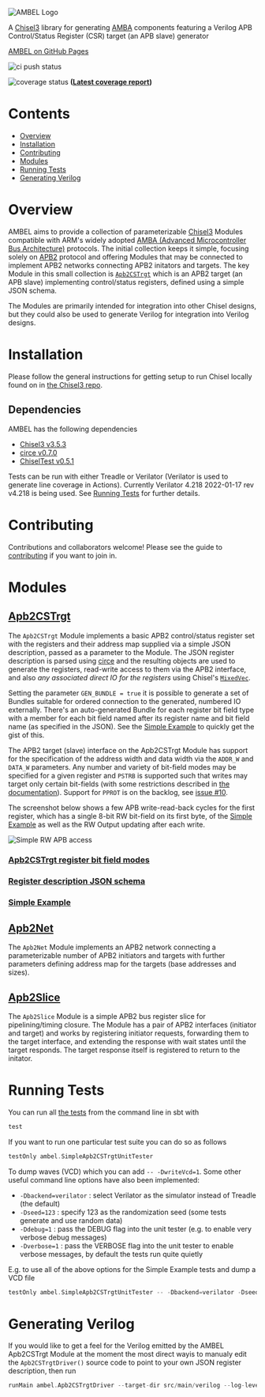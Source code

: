 <!--- 
This is the README.md for the Chisel Lang Chisel3 RTL generator project called Ambel which is an AMBA APB APB2 AXI compnent module
generator with an APB slave "APB slave" APB Control/Status APB Registers Register Map Verilog generator and other AMBA AP2 components 
like an APB bridge network "network on chip" NoC bit field configurable register pipeline slice "register file" open source hardware
VHDL CSR
--->
![AMBEL Logo](docs/AMBEL.png)

A [Chisel3](https://github.com/chipsalliance/chisel3) library for generating [AMBA](https://developer.arm.com/architectures/system-architectures/amba) components featuring a Verilog APB Control/Status Register (CSR) target (an APB slave) generator

[AMBEL on GitHub Pages](https://richmorj.github.io/ambel/)

![ci push status](https://github.com/richmorj/ambel/actions/workflows/ci.yaml/badge.svg?event=push)

![coverage status](https://richmorj.github.io/ambel/badges/coverage.svg) **([Latest coverage report](https://richmorj.github.io/ambel/coverage/ambel/))**

# Contents
- [Overview](#overview)
- [Installation](#overview)
- [Contributing](#installation)
- [Modules](#modules)
- [Running Tests](#running-tests)
- [Generating Verilog](#generating-verilog)

# Overview
AMBEL aims to provide a collection of parameterizable [Chisel3](https://github.com/chipsalliance/chisel3) Modules compatible with ARM's widely adopted [AMBA (Advanced Microcontroller Bus Architecture)](https://developer.arm.com/architectures/system-architectures/amba) protocols. The initial collection keeps it simple, focusing solely on [APB2](https://developer.arm.com/documentation/ihi0011/a/AMBA-APB) protocol and offering Modules that may be connected to implement APB2 networks connecting APB2 initators and targets. The key Module in this small collection is [`Apb2CSTrgt`](src/main/scala/Apb2CSTrgt.scala) which is an APB2 target (an APB slave) implementing control/status registers, defined using a simple JSON schema.

The Modules are primarily intended for integration into other Chisel designs, but they could also be used to generate Verilog for integration into Verilog designs.

# Installation
Please follow the general instructions for getting setup to run Chisel locally found on in [the Chisel3 repo](https://github.com/chipsalliance/chisel3/blob/master/SETUP.md).

## Dependencies
AMBEL has the following dependencies
- [Chisel3 v3.5.3](https://github.com/chipsalliance/chisel3/releases/tag/v3.5.3)
- [circe v0.7.0](https://github.com/circe/circe/releases/tag/v0.7.0)
- [ChiselTest v0.5.1](https://github.com/ucb-bar/chiseltest/releases/tag/v0.5.1)

Tests can be run with either Treadle or Verilator (Verilator is used to generate line coverage in Actions). Currently Verilator 4.218 2022-01-17 rev v4.218 is being used. See [Running Tests](#Running-Tests) for further details.

# Contributing
Contributions and collaborators welcome! Please see the guide to [contributing](CONTRIBUTING.md) if you want to join in.

# Modules

## [Apb2CSTrgt](src/main/scala/Apb2CSTrgt.scala)
The `Apb2CSTrgt` Module implements a basic APB2 control/status register set with the registers and their address map supplied via a simple JSON description, passed as a parameter to the Module. The JSON register description is parsed using [circe](https://github.com/circe/circe) and the resulting objects are used to generate the registers, read-write access to them via the APB2 interface, and also *any associated direct IO for the registers* using Chisel's [`MixedVec`](https://www.chisel-lang.org/api/latest/chisel3/util/MixedVec.html).

Setting the parameter `GEN_BUNDLE = true` it is possible to generate a set of Bundles suitable for ordered connection to the generated, numbered IO externally. There's an auto-generated Bundle for each register bit field type with a member for each bit field named after its register name and bit field name (as specified in the JSON). See the [Simple Example](docs/simple_example.md) to quickly get the gist of this.

The APB2 target (slave) interface on the Apb2CSTrgt Module has support for the specification of the address width and data width via the `ADDR_W` and `DATA_W` parameters. Any number and variety of bit-field modes may be specified for a given register and `PSTRB` is supported such that writes may target only certain bit-fields (with some restrictions described in [the documentation](https://richmorj.github.io/ambel/latest/api/ambel/Apb2CSTrgt.html)). Support for `PPROT` is on the backlog, see [issue #10](https://github.com/richmorj/ambel/issues/10).

The screenshot below shows a few APB write-read-back cycles for the first register, which has a single 8-bit RW bit-field on its first byte, of the [Simple Example](src/main/scala/examples/SimpleApb2CSTrgt.scala) as well as the RW Output updating after each write.

![Simple RW APB access](docs/Simple_RW_APB_access.png)

### [Apb2CSTrgt register bit field modes](docs/register_bit_field_modes.md)
### [Register description JSON schema](docs/register_description_JSON_schema.md)
### [Simple Example](docs/simple_example.md)

## [Apb2Net](src/main/scala/Apb2Net.scala)
The `Apb2Net` Module implements an APB2 network connecting a parameterizable number of APB2 initiators and targets with further parameters defining address map for the  targets (base addresses and sizes). 

## [Apb2Slice](src/main/scala/Apb2Slice.scala)
The `Apb2Slice` Module is a simple APB2 bus register slice for pipelining/timing closure. The Module has a pair of APB2 interfaces (initiator and target) and works by registering initiator requests, forwarding them to the target interface, and extending the response with wait states until the target responds. The target response itself is registered to return to the initator. 

# Running Tests
You can run all [the tests](src/test/scala) from the command line in sbt with
```sbt
test
```
If you want to run one particular test suite you can do so as follows
```sbt
testOnly ambel.SimpleApb2CSTrgtUnitTester
```
To dump waves (VCD) which you can add `-- -DwriteVcd=1`. Some other useful command line options have also been implemented:
- `-Dbackend=verilator` : select Verilator as the simulator instead of Treadle (the default)
- `-Dseed=123` : specify 123 as the randomization seed (some tests generate and use random data)
- `-Ddebug=1` : pass the DEBUG flag into the unit tester (e.g. to enable very verbose debug messages)
- `-Dverbose=1` : pass the VERBOSE flag into the unit tester to enable verbose messages, by default the tests run quite quietly

E.g. to use all of the above options for the Simple Example tests and dump a VCD file
```sbt
testOnly ambel.SimpleApb2CSTrgtUnitTester -- -Dbackend=verilator -Dseed=123 -Ddebug=1 -Dverbose=1 -DwriteVcd=1
```
# Generating Verilog
If you would like to get a feel for the Verilog emitted by the AMBEL Apb2CSTrgt Module at the moment the most direct wayis to manualy edit the `Apb2CSTrgtDriver()` source code to point to your own JSON register description, then run
```sbt
runMain ambel.Apb2CSTrgtDriver --target-dir src/main/verilog --log-level info --log-file Apb2CSTrgtDriver.log
```
